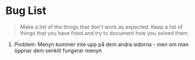 # Bug List

> Make a list of the things that don't work as expected. Keep a list of things that you have fixed and try to document how you solved them.

1. Problem: Menyn kommer inte upp på dem andra sidorna - men om man öppnar dem senkilt fungerar menyn
